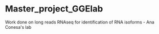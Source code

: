 # Master_project_GGElab
Work done on long reads RNAseq for identification of RNA isoforms -  Ana Conesa's lab
